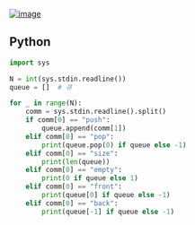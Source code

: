 [![image](https://user-images.githubusercontent.com/54588441/194199152-5b6ee590-8790-4b48-a50a-10c1287fa4b9.png)](https://www.acmicpc.net/problem/10845)

## Python
```python
import sys

N = int(sys.stdin.readline())
queue = []  # 큐

for _ in range(N):
    comm = sys.stdin.readline().split()
    if comm[0] == "push":
        queue.append(comm[1])
    elif comm[0] == "pop":
        print(queue.pop(0) if queue else -1)
    elif comm[0] == "size":
        print(len(queue))
    elif comm[0] == "empty":
        print(0 if queue else 1)
    elif comm[0] == "front":
        print(queue[0] if queue else -1)
    elif comm[0] == "back":
        print(queue[-1] if queue else -1)
```